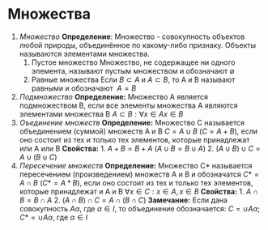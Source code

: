 # Множества
1. *Множество*
	**Определение**: Множество - совокупность объектов любой природы, объединённое по какому-либо признаку. Объекты называются элементами множества.
	1. Пустое множество
		Множество, не содержащее ни одного элемента, называют пустым множеством и обозначают $\emptyset$
	2. Равные множества
		Если $B \subset A$ и $A \subset B$, то A и B называют равными и обозначают $\ A = B$
2. *Подмножество*
	**Определение:** Множество A является подмножеством B, если все элементы множества A являются элементами множества B
	$A \subset B: \forall x \in A  x \in B$
3. *Оъединение множеств*
	**Определение:** Множество C называется объединением (суммой) множеств A и B $C = A \cup B$ ($C = A + B$), если оно состоит из тех и только тех элементов, которые принадлежат или A или B
	**Свойства:**
		1. $A + B = B + A$ ($A \cup B = B \cup A$)
		2. $(A \cup B) \cup C = A \cup (B \cup C)$
4. *Пересечение множеств*
	**Определение:** Множество C* называется пересечением (произведением) множеств A и B и обозначатся $C* = A \cap B$ $(C* = A * B)$, если оно состоит из тех и только тех элементов, которые принадлежат и A и B
	$\forall x \in C: x \in A, x \in B$
	**Свойства:** 
		1. $A \cap B = B \cap A$
		2. $(A \cap B) \cap C = A \cap (B \cap C)$
	**Замечание:** Если дана совокупность $A\alpha$, где $\alpha \in I$, то объединение обозначается: $C = \cup A\alpha$; $C* = \cup A\alpha$, где $\alpha \in I$
	
	